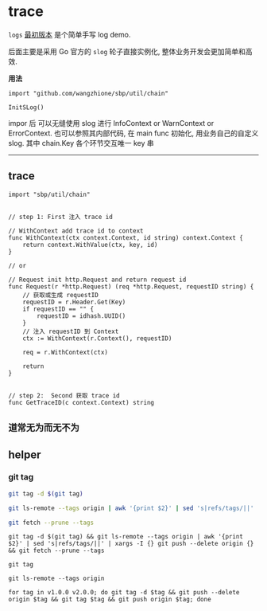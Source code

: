 # trace

`logs` [最初版本](https://github.com/wangzhione/sbp/commit/31ce0c165f3aef210926dc5f9ba5f7f08adb0b35#diff-9dc24e6d44b4f20a2c5d287b7560dc229700661a1eeb5f18c15fe84864687d80) 是个简单手写 log demo. 

后面主要是采用 Go 官方的 `slog` 轮子直接实例化, 整体业务开发会更加简单和高效.

**用法**

```
import "github.com/wangzhione/sbp/util/chain"

InitSLog()
```

impor 后 可以无缝使用 slog 进行 InfoContext or WarnContext or ErrorContext. 也可以参照其内部代码, 在 main func 初始化, 用业务自己的自定义 slog. 其中 chain.Key 各个环节交互唯一 key 串

***

## trace

```
import "sbp/util/chain"


// step 1: First 注入 trace id

// WithContext add trace id to context
func WithContext(ctx context.Context, id string) context.Context {
	return context.WithValue(ctx, key, id)
}

// or 

// Request init http.Request and return request id
func Request(r *http.Request) (req *http.Request, requestID string) {
	// 获取或生成 requestID
	requestID = r.Header.Get(Key)
	if requestID == "" {
		requestID = idhash.UUID()
	}
	// 注入 requestID 到 Context
	ctx := WithContext(r.Context(), requestID)

	req = r.WithContext(ctx)

	return
}


// step 2:  Second 获取 trace id
func GetTraceID(c context.Context) string 
```


## `道常无为而无不为` 


## helper

### git tag 

```bash
git tag -d $(git tag)

git ls-remote --tags origin | awk '{print $2}' | sed 's|refs/tags/||' | xargs -I {} git push --delete origin {}

git fetch --prune --tags
```

```
git tag -d $(git tag) && git ls-remote --tags origin | awk '{print $2}' | sed 's|refs/tags/||' | xargs -I {} git push --delete origin {} && git fetch --prune --tags
```

```
git tag

git ls-remote --tags origin
```

```
for tag in v1.0.0 v2.0.0; do git tag -d $tag && git push --delete origin $tag && git tag $tag && git push origin $tag; done
```